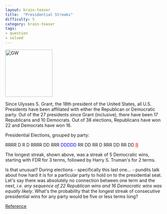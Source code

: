 ```yaml
---
layout: brain-teaser
title:  "Presidential Streaks"
difficulty: 5
category: brain-teaser
tags:
- question
- solved
---
```


<img src="http://www.ipl.org/div/potus/images/gwashington.gif" alt="GW" style="width:150px;"/>

Since Ulysses S. Grant, the 18th president of the United States, all U.S. Presidents have been affiliated with either the Republican or Democratic party. Out of the 27 presidents since Grant (inclusive), there have been 17 Republicans and 10 Democrats.  Out of 38 elections, Republicans have won 22 and Democrats have won 16.

Presidential Elections, grouped by party:

RRRR D R D RRRR DD RRR <span style="color:blue">DDDDD</span> RR DD RR D RRR DD RR DD <a href="https://www.donaldjtrump.com/" style="color:red">R</a>

The longest streak, shown above, was a streak of 5 Democratic wins, starting with FDR for 3 terms, followed by Harry S. Truman's for 2 terms.

Is that unusual?  During elections - specifically this last one... - pundits talk about how hard it is for a particular party to hold on to the presidential seat.  Let's say there was absolutely no connection between one term and the next, *i.e. any sequence of 22 Republican wins and 16 Democratic wins was equally likely*.  What's the probability that the longest streak of consecutive presidential wins for any party would be five or less terms long?

[Reference](http://www.enchantedlearning.com/history/us/pres/list.shtml)
